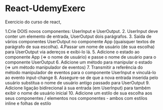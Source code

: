 # React-UdemyExerc
Exercicio do curso de react, 

1.Crie DOIS novos componentes: UserInput e UserOutput.
2. UserInput deve conter um elemento de entrada, UserOutput dois parágrafos.
3. Saída de vários componentes UserOutput no componente App (quaisquer textos de parágrafo de sua escolha).
4.Passar um nome de usuário (de sua escolha) para UserOutput via adereços e exibi-lo lá.
5. Adicione o estado ao componente App (=> o nome de usuário) e passe o nome de usuário para o componente UserOutput
6. Adicione um método para manipular o estado (=> um método manipulador de eventos)
7. Transmitir a referência do método manipulador de eventos para o componente UserInput e vinculá-lo ao evento input-change
8. Assegure-se de que a nova entrada inserida pelo usuário substitua o nome de usuário antigo passado para UserOutput
9. Adicione ligação bidirecional à sua entrada (em UserInput) para também exibir o nome de usuário inicial
10. Adicione um estilo de sua escolha aos seus componentes / elementos nos componentes - ambos com estilos inline e folhas de estilo

